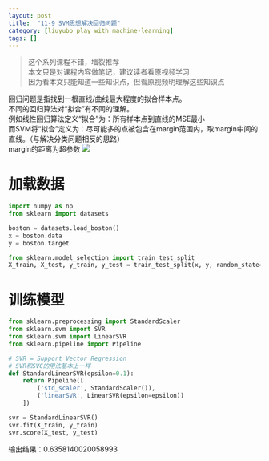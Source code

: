 ```yaml
---
layout: post
title:  "11-9 SVM思想解决回归问题"
category: [liuyubo play with machine-learning]
tags: []
---
```


> 这个系列课程不错，墙裂推荐  
> 本文只是对课程内容做笔记，建议读者看原视频学习  
> 因为看本文只能知道一些知识点，但看原视频明理解这些知识点  

回归问题是指找到一根直线/曲线最大程度的拟合样本点。  
不同的回归算法对“拟合”有不同的理解。  
例如线性回归算法定义“拟合”为：所有样本点到直线的MSE最小  
而SVM将“拟合”定义为：尽可能多的点被包含在margin范围内，取margin中间的直线。（与解决分类问题相反的思路）  
margin的距离为超参数
![](http://windmissing.github.io/images/2019/258.jpg)   

<!-- more -->

# 加载数据

```python
import numpy as np
from sklearn import datasets

boston = datasets.load_boston()
x = boston.data
y = boston.target

from sklearn.model_selection import train_test_split
X_train, X_test, y_train, y_test = train_test_split(x, y, random_state=666)
```

# 训练模型

```python
from sklearn.preprocessing import StandardScaler
from sklearn.svm import SVR
from sklearn.svm import LinearSVR
from sklearn.pipeline import Pipeline

# SVR = Support Vector Regression
# SVR和SVC的用法基本上一样
def StandardLinearSVR(epsilon=0.1):
    return Pipeline([
        ('std_scaler', StandardScaler()),
        ('linearSVR', LinearSVR(epsilon=epsilon))
    ])

svr = StandardLinearSVR()
svr.fit(X_train, y_train)
svr.score(X_test, y_test)
```

输出结果：0.6358140020058993

